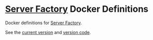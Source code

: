# [Server Factory](https://github.com/milos85vasic/Server-Factory) Docker Definitions

Docker definitions for [Server Factory](https://github.com/milos85vasic/Server-Factory).

See the [current version](./version.txt) and
[version code](./version_code.txt).
